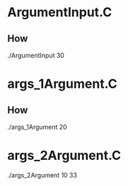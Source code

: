 # 

# ArgumentInput.C
## How
./ArgumentInput 30

# args_1Argument.C
## How
./args_1Argument 20

# args_2Argument.C
./args_2Argument 10 33
